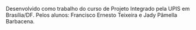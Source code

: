 Desenvolvido como trabalho do curso de Projeto Integrado pela UPIS em Brasília/DF. Pelos alunos: Francisco Ernesto Teixeira e Jady Pâmella Barbacena.